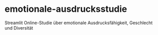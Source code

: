# emotionale-ausdrucksstudie
Streamlit Online-Studie über emotionale Ausdrucksfähigkeit, Geschlecht und Diversität
